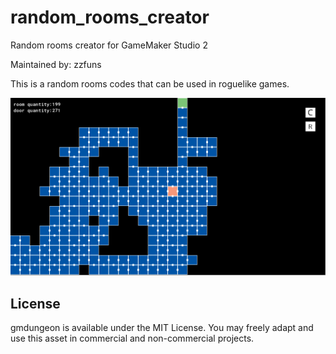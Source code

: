 # random_rooms_creator

Random rooms creator for GameMaker Studio 2

Maintained by: zzfuns

This is a random rooms codes that can be used in roguelike games.

![example](https://github.com/zzfuns/random_rooms_creator/blob/main/Examples/example210722.PNG)

## License
gmdungeon is available under the MIT License. You may freely adapt and use this asset in commercial and non-commercial projects.



